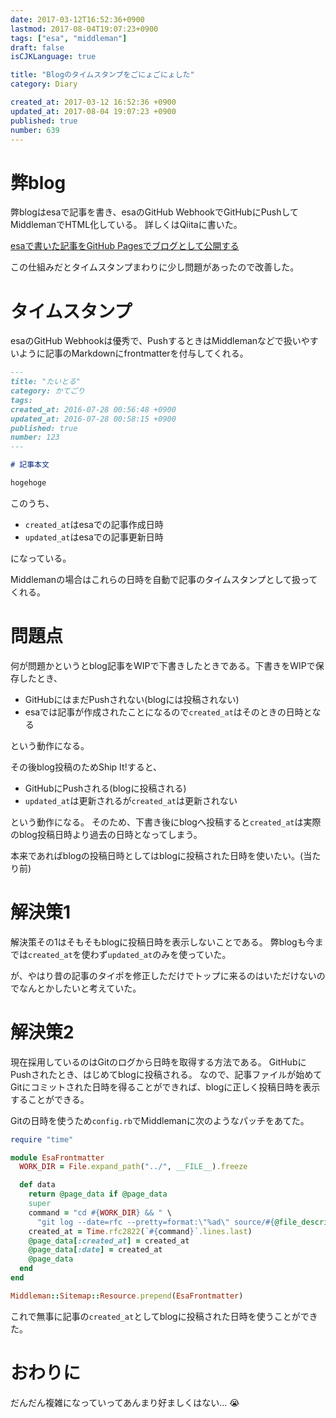 ```yaml
---
date: 2017-03-12T16:52:36+0900
lastmod: 2017-08-04T19:07:23+0900
tags: ["esa", "middleman"]
draft: false
isCJKLanguage: true

title: "Blogのタイムスタンプをごにょごにょした"
category: Diary

created_at: 2017-03-12 16:52:36 +0900
updated_at: 2017-08-04 19:07:23 +0900
published: true
number: 639
---
```


# 弊blog
弊blogはesaで記事を書き、esaのGitHub WebhookでGitHubにPushしてMiddlemanでHTML化している。
詳しくはQiitaに書いた。

[esaで書いた記事をGitHub Pagesでブログとして公開する](http://qiita.com/nownabe/items/915c44f19d5806058419)

この仕組みだとタイムスタンプまわりに少し問題があったので改善した。

# タイムスタンプ
esaのGitHub Webhookは優秀で、PushするときはMiddlemanなどで扱いやすいように記事のMarkdownにfrontmatterを付与してくれる。

```markdown:article.html.md
---
title: "たいとる"
category: かてごり
tags: 
created_at: 2016-07-28 00:56:48 +0900
updated_at: 2016-07-28 00:58:15 +0900
published: true
number: 123
---

# 記事本文

hogehoge
```

このうち、

* `created_at`はesaでの記事作成日時
* `updated_at`はesaでの記事更新日時

になっている。

Middlemanの場合はこれらの日時を自動で記事のタイムスタンプとして扱ってくれる。

# 問題点
何が問題かというとblog記事をWIPで下書きしたときである。下書きをWIPで保存したとき、

* GitHubにはまだPushされない(blogには投稿されない)
* esaでは記事が作成されたことになるので`created_at`はそのときの日時となる

という動作になる。

その後blog投稿のためShip It!すると、

* GitHubにPushされる(blogに投稿される)
* `updated_at`は更新されるが`created_at`は更新されない

という動作になる。
そのため、下書き後にblogへ投稿すると`created_at`は実際のblog投稿日時より過去の日時となってしまう。

本来であればblogの投稿日時としてはblogに投稿された日時を使いたい。(当たり前)

# 解決策1
解決策その1はそもそもblogに投稿日時を表示しないことである。
弊blogも今までは`created_at`を使わず`updated_at`のみを使っていた。

が、やはり昔の記事のタイポを修正しただけでトップに来るのはいただけないのでなんとかしたいと考えていた。

# 解決策2
現在採用しているのはGitのログから日時を取得する方法である。
GitHubにPushされたとき、はじめてblogに投稿される。
なので、記事ファイルが始めてGitにコミットされた日時を得ることができれば、blogに正しく投稿日時を表示することができる。

Gitの日時を使うため`config.rb`でMiddlemanに次のようなパッチをあてた。

```rb:config.rb
require "time"

module EsaFrontmatter
  WORK_DIR = File.expand_path("../", __FILE__).freeze

  def data
    return @page_data if @page_data
    super
    command = "cd #{WORK_DIR} && " \
      "git log --date=rfc --pretty=format:\"%ad\" source/#{@file_descriptor.relative_path}"
    created_at = Time.rfc2822(`#{command}`.lines.last)
    @page_data[:created_at] = created_at
    @page_data[:date] = created_at
    @page_data
  end
end

Middleman::Sitemap::Resource.prepend(EsaFrontmatter)
```

これで無事に記事の`created_at`としてblogに投稿された日時を使うことができた。

# おわりに
だんだん複雑になっていってあんまり好ましくはない… :sob:

